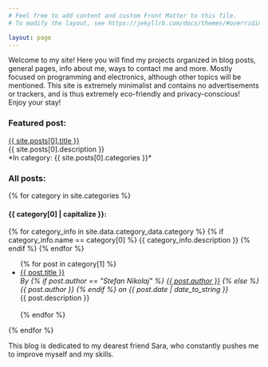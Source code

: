 ```yaml
---
# Feel free to add content and custom Front Matter to this file.
# To modify the layout, see https://jekyllrb.com/docs/themes/#overriding-theme-defaults

layout: page
---
```

Welcome to my site! Here you will find my projects organized in blog posts, general pages, info about me, ways to contact me and more. Mostly focused on programming and electronics, although other topics will be mentioned. This site is extremely minimalist and contains no advertisements or trackers, and is thus extremely eco-friendly and privacy-conscious! Enjoy your stay!


<h3>Featured post:</h3>
<a href="{{ site.posts[0].url }}">{{ site.posts[0].title }}</a><br>
{{ site.posts[0].description }}<br>
*In category: {{ site.posts[0].categories }}*

<h3>All posts:</h3>
{% for category in site.categories %} 
<h4 class="link-header" id="{{ category[0] }}">{{ category[0] | capitalize }}:</h4>
{% for category_info in site.data.category_data.category %}
{% if category_info.name == category[0] %}
{{ category_info.description }}
{% endif %}
{% endfor %}
<ul>
{% for post in category[1] %}
<li><a href="{{ post.url }}">{{ post.title }}</a><br>
<i>By {% if post.author == "Stefan Nikolaj" %}
    <a href="{% link about.markdown %}">{{ post.author }}</a>
    {% else %}
    {{ post.author }}
    {% endif %} on {{ post.date | date_to_string }}</i><br>
{{ post.description }}</li>
<br>
{% endfor %}
</ul>
{% endfor %}

This blog is dedicated to my dearest friend Sara, who constantly pushes me to improve myself and my skills.


<script>


    // replace all dashes in category since using blank spaces in category name counts as multiple categories
    var linkTitles = document.getElementsByClassName("link-header"); // select all tags with link-header class
    for(var i = 0; i < linkTitles.length; i++){ // iterate the old-school way
        linkTitles[i].innerText = linkTitles[i].innerText.replace("-", " "); // replace the dashes in the text with spaces
    }

    
</script>